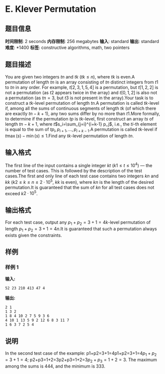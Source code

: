 # E. Klever Permutation

## 题目信息

**时间限制**: 2 seconds
**内存限制**: 256 megabytes
**输入**: standard
**输出**: standard
**难度**: *1400
**标签**: constructive algorithms, math, two pointers

## 题目描述

You are given two integers $t$$n$ and $t$$k$ ($t$$k \le n$), where $t$$k$ is even.A permutation of length $t$$n$ is an array consisting of $t$$n$ distinct integers from $t$$1$ to $t$$n$ in any order. For example, $t$$[2,3,1,5,4]$ is a permutation, but $t$$[1,2,2]$ is not a permutation (as $t$$2$ appears twice in the array) and $t$$[0,1,2]$ is also not a permutation (as $t$$n=3$, but $t$$3$ is not present in the array).Your task is to construct a $t$$k$-level permutation of length $t$$n$.A permutation is called $t$$k$-level if, among all the sums of continuous segments of length $t$$k$ (of which there are exactly $t$$n - k + 1$), any two sums differ by no more than $t$$1$.More formally, to determine if the permutation $t$$p$ is $t$$k$-level, first construct an array $t$$s$ of length $t$$n - k + 1$, where $t$$s_i=\sum_{j=i}^{i+k-1} p_j$, i.e., the $t$$i$-th element is equal to the sum of $t$$p_i, p_{i+1}, \dots, p_{i+k-1}$.A permutation is called $t$$k$-level if $t$$\max(s) - \min(s) \le 1$.Find any $t$$k$-level permutation of length $t$$n$.

## 输入格式

The first line of the input contains a single integer $k$$t$ ($k$$1 \le t \le 10^4$) — the number of test cases. This is followed by the description of the test cases.The first and only line of each test case contains two integers $k$$n$ and $k$$k$ ($k$$2 \le k \le n \le 2 \cdot 10^5$, $k$$k$ is even), where $k$$n$ is the length of the desired permutation.It is guaranteed that the sum of $k$$n$ for all test cases does not exceed $k$$2 \cdot 10^5$.

## 输出格式

For each test case, output any $p_1 + p_2 = 3 + 1 = 4$$k$-level permutation of length $p_1 + p_2 = 3 + 1 = 4$$n$.It is guaranteed that such a permutation always exists given the constraints.

## 样例

### 样例 1

**输入:**
```
52 23 210 413 47 4
```

**输出:**
```
2 1
1 3 2
1 8 4 10 2 7 5 9 3 6
4 10 1 13 5 9 2 12 6 8 3 11 7
1 6 3 7 2 5 4
```

## 说明

In the second test case of the example: p1+p2=3+1=4p1+p2=3+1=4$p_1 + p_2 = 3 + 1 = 4$; p2+p3=1+2=3p2+p3=1+2=3$p_2 + p_3 = 1 + 2 = 3$. The maximum among the sums is 44$4$, and the minimum is 33$3$.
